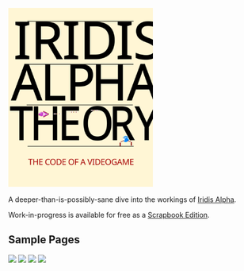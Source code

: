 [<img height=360 src="https://github.com/mwenge/iatheory/raw/main/src/cover/pdf/cover_front.svg">](https://github.com/mwenge/iatheory/raw/main/out/iatheory_scrapbook.pdf)

A deeper-than-is-possibly-sane dive into the workings of [Iridis Alpha](https://github.com/mwenge/iridisalpha/).


Work-in-progress is available for free as a [Scrapbook Edition](https://github.com/mwenge/iatheory/raw/main/out/iatheory_scrapbook.pdf).


## Sample Pages
<img height=560 src="https://github.com/mwenge/iatheory/raw/main/docs/page1.png">
<img height=560 src="https://github.com/mwenge/iatheory/raw/main/docs/page2.png">
<img height=560 src="https://github.com/mwenge/iatheory/raw/main/docs/page3.png">
<img height=560 src="https://github.com/mwenge/iatheory/raw/main/docs/page4.png">
